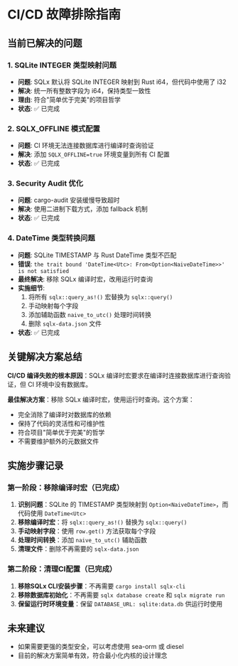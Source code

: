 # CI/CD 故障排除指南

## 当前已解决的问题

### 1. SQLite INTEGER 类型映射问题
- **问题**: SQLx 默认将 SQLite INTEGER 映射到 Rust i64，但代码中使用了 i32
- **解决**: 统一所有整数字段为 i64，保持类型一致性
- **理由**: 符合"简单优于完美"的项目哲学
- **状态**: ✅ 已完成

### 2. SQLX_OFFLINE 模式配置
- **问题**: CI 环境无法连接数据库进行编译时查询验证
- **解决**: 添加 `SQLX_OFFLINE=true` 环境变量到所有 CI 配置
- **状态**: ✅ 已完成

### 3. Security Audit 优化
- **问题**: cargo-audit 安装缓慢导致超时
- **解决**: 使用二进制下载方式，添加 fallback 机制
- **状态**: ✅ 已完成

### 4. DateTime 类型转换问题 
- **问题**: SQLite TIMESTAMP 与 Rust DateTime<Utc> 类型不匹配
- **错误**: `the trait bound 'DateTime<Utc>: From<Option<NaiveDateTime>>' is not satisfied`
- **最终解决**: 移除 SQLx 编译时宏，改用运行时查询
- **实施细节**:
  1. 将所有 `sqlx::query_as!()` 宏替换为 `sqlx::query()`
  2. 手动映射每个字段
  3. 添加辅助函数 `naive_to_utc()` 处理时间转换
  4. 删除 `sqlx-data.json` 文件
- **状态**: ✅ 已完成

## 关键解决方案总结

**CI/CD 编译失败的根本原因**：SQLx 编译时宏要求在编译时连接数据库进行查询验证，但 CI 环境中没有数据库。

**最佳解决方案**：移除 SQLx 编译时宏，使用运行时查询。这个方案：
- 完全消除了编译时对数据库的依赖
- 保持了代码的灵活性和可维护性
- 符合项目"简单优于完美"的哲学
- 不需要维护额外的元数据文件

## 实施步骤记录

### 第一阶段：移除编译时宏（已完成）
1. **识别问题**：SQLite 的 TIMESTAMP 类型映射到 `Option<NaiveDateTime>`，而代码使用 `DateTime<Utc>`
2. **移除编译时宏**：将 `sqlx::query_as!()` 替换为 `sqlx::query()`
3. **手动映射字段**：使用 `row.get()` 方法获取每个字段
4. **处理时间转换**：添加 `naive_to_utc()` 辅助函数
5. **清理文件**：删除不再需要的 `sqlx-data.json`

### 第二阶段：清理CI配置（已完成）
1. **移除SQLx CLI安装步骤**：不再需要 `cargo install sqlx-cli`
2. **移除数据库初始化**：不再需要 `sqlx database create` 和 `sqlx migrate run`
3. **保留运行时环境变量**：保留 `DATABASE_URL: sqlite:data.db` 供运行时使用

## 未来建议

- 如果需要更强的类型安全，可以考虑使用 sea-orm 或 diesel
- 目前的解决方案简单有效，符合最小化内核的设计理念